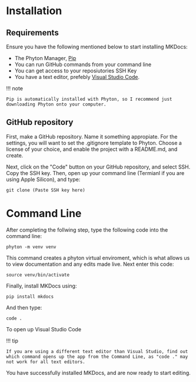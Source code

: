 # Installation

## Requirements

Ensure you have the following mentioned below to start installing MKDocs:

- The Phyton Manager, [Pip](https://www.python.org/downloads/)
- You can run GitHub commands from your command line
- You can get access to your reposiutories SSH Key
- You have a text editor, prefebly [Visual Studio Code](https://code.visualstudio.com).

!!! note

    Pip is automatically installed with Phyton, so I recommend just downloading Phyton onto your computer.

## GitHub repository

First, make a GitHub repository. Name it something appropiate. For the settings, you will want to set the .gitignore template to Phyton. Choose a license of your choice, and enable the project with a README.md, and create.

Next, click on the "Code" button on your GitHub repository, and select SSH. Copy the SSH key. Then, open up your command line (Termianl if you are using Apple Silicon), and type:

    git clone (Paste SSH key here)

# Command Line

After completing the follwing step, type the following code into the command line:

    phyton -m venv venv

This command creates a phyton virtual enviroment, which is what allows us to view documentation and any edits made live. Next enter this code:

    source venv/bin/activate

Finally, install MKDocs using:

    pip install mkdocs

And then type: 

    code .

To open up Visual Studio Code

!!! tip

    If you are using a different text editor than Visual Studio, find out which command opens up the app from the Command Line, as "code ." may not work for all text editors.

You have successfully installed MKDocs, and are now ready to start editing.